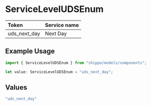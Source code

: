 # ServiceLevelUDSEnum

|Token | Service name|
|:---|:---|
| uds_next_day | Next Day|


## Example Usage

```typescript
import { ServiceLevelUDSEnum } from "shippo/models/components";

let value: ServiceLevelUDSEnum = "uds_next_day";
```

## Values

```typescript
"uds_next_day"
```